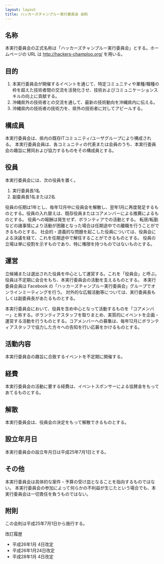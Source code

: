 ```yaml
---
layout: layout
title: ハッカーズチャンプルー実行委員会 会則
---
```



## 名称


本実行委員会の正式名称は「ハッカーズチャンプルー実行委員会」とする。ホームページの URL は http://hackers-champloo.org/ を用いる。

## 目的

1. 本実行委員会が開催するイベントを通じて、特定コミュニティや業種/職種の枠を超えた技術者間の交流を活発化させ、技術およびコミュニケーションスキルの向上に貢献する。
1. 沖縄県外の技術者との交流を通して、最新の技術動向を沖縄県内に伝える。
1. 沖縄県内の技術者の技術力を、県外の技術者に対してアピールする。

## 構成員

本実行委員会は、県内の既存ITコミュニティ/ユーザグループにより構成される。
本実行委員会員は、各コミュニティの代表または会員のうち、本実行委員会の趣旨に賛同および協力するものをその構成員とする。


## 役員

本実行委員会には、次の役員を置く。

1. 実行委員長1名
1. 副委員長1名または2名

役員の任期は1年とし、毎年12月中に役員会を解散し、翌年1月に再度発足するものとする。役員の入れ替えは、既存役員またはコアメンバーによる推薦によるものとする。
役員への報酬は発生せず、ボランティアでの活動とする。
転居/転勤などの諸事情により活動が困難となった場合は任期途中での離職を行うことができるものとする。
社会的・道義的な問題を起こした役員については、役員会による決議を経て、これを任期途中で解任することができるものとする。
役員の立場は単に役割を示すものであり、特に権限を持つものではないものとする。

## 運営

立候補または選出された役員を中心として運営する。これを「役員会」と呼ぶ。
役員は不定期に会合をもち、本実行委員会の活動を支えるものとする。
本実行委員会員は Facebook の「ハッカーズチャンプルー実行委員会」グループでオンラインミーティングを行う。
対外的な広報活動等については、実行委員長もしくは副委員長があたるものとする。

本実行委員会において、役員を含め中心となって活動するものを「コアメンバー」と称する。ボランティアスタッフを取りまとめ、実質的にイベントを企画・運営する活動を行うものとする。コアメンバーへの募集は、毎年12月にボランティアスタッフで協力した方々への告知を行い応募をかけるものとする。


## 活動内容

本実行委員会の趣旨に合致するイベントを不定期に開催する。


## 経費

本実行委員会の活動に要する経費は、イベントスポンサーによる協賛金をもってあてるものとする。

## 解散

本実行委員会は、役員会の決定をもって解散できるものとする。

## 設立年月日

本実行委員会の設立年月日は平成25年7月1日とする。

## その他

本実行委員会は具体的な案件・予算の受け皿となることを指向するものではない。
本実行委員会の参加によって何らかの不利益が生じたという場合でも、本実行委員会は一切責任を負うものではない。

## 附則

この会則は平成25年7月1日から施行する。


改訂履歴

* 平成26年1月 4日改定
* 平成26年1月24日改定
* 平成28年1月 4日改定
